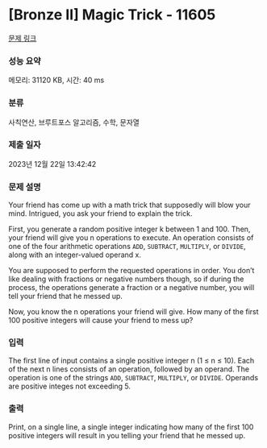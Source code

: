 # [Bronze II] Magic Trick - 11605 

[문제 링크](https://www.acmicpc.net/problem/11605) 

### 성능 요약

메모리: 31120 KB, 시간: 40 ms

### 분류

사칙연산, 브루트포스 알고리즘, 수학, 문자열

### 제출 일자

2023년 12월 22일 13:42:42

### 문제 설명

<p>Your friend has come up with a math trick that supposedly will blow your mind. Intrigued, you ask your friend to explain the trick.</p>

<p>First, you generate a random positive integer k between 1 and 100. Then, your friend will give you n operations to execute. An operation consists of one of the four arithmetic operations <code>ADD</code>, <code>SUBTRACT</code>, <code>MULTIPLY</code>, or <code>DIVIDE</code>, along with an integer-valued operand x.</p>

<p>You are supposed to perform the requested operations in order. You don’t like dealing with fractions or negative numbers though, so if during the process, the operations generate a fraction or a negative number, you will tell your friend that he messed up.</p>

<p>Now, you know the n operations your friend will give. How many of the first 100 positive integers will cause your friend to mess up?</p>

### 입력 

 <p>The first line of input contains a single positive integer n (1 ≤ n ≤ 10). Each of the next n lines consists of an operation, followed by an operand. The operation is one of the strings <code>ADD</code>, <code>SUBTRACT</code>, <code>MULTIPLY</code>, or <code>DIVIDE</code>. Operands are positive integes not exceeding 5.</p>

### 출력 

 <p>Print, on a single line, a single integer indicating how many of the first 100 positive integers will result in you telling your friend that he messed up.</p>

